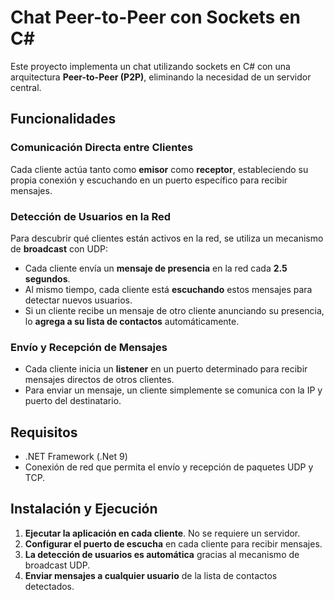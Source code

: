# Chat Peer-to-Peer con Sockets en C#

Este proyecto implementa un chat utilizando sockets en C# con una arquitectura **Peer-to-Peer (P2P)**, eliminando la necesidad de un servidor central.

## Funcionalidades

### Comunicación Directa entre Clientes
Cada cliente actúa tanto como **emisor** como **receptor**, estableciendo su propia conexión y escuchando en un puerto específico para recibir mensajes.

### Detección de Usuarios en la Red
Para descubrir qué clientes están activos en la red, se utiliza un mecanismo de **broadcast** con UDP:
- Cada cliente envía un **mensaje de presencia** en la red cada **2.5 segundos**.
- Al mismo tiempo, cada cliente está **escuchando** estos mensajes para detectar nuevos usuarios.
- Si un cliente recibe un mensaje de otro cliente anunciando su presencia, lo **agrega a su lista de contactos** automáticamente.

### Envío y Recepción de Mensajes
- Cada cliente inicia un **listener** en un puerto determinado para recibir mensajes directos de otros clientes.
- Para enviar un mensaje, un cliente simplemente se comunica con la IP y puerto del destinatario.

## Requisitos
- .NET Framework (.Net 9)
- Conexión de red que permita el envío y recepción de paquetes UDP y TCP.

## Instalación y Ejecución
1. **Ejecutar la aplicación en cada cliente**. No se requiere un servidor.
2. **Configurar el puerto de escucha** en cada cliente para recibir mensajes.
3. **La detección de usuarios es automática** gracias al mecanismo de broadcast UDP.
4. **Enviar mensajes a cualquier usuario** de la lista de contactos detectados.

